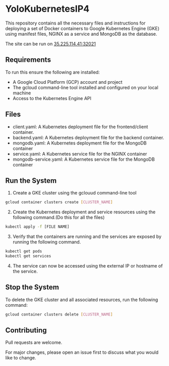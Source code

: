 # YoloKubernetesIP4
This repository contains all the necessary files and instructions for deploying a set of Docker containers to Google Kubernetes Engine (GKE) using manifest files, NGINX as a service and MongoDB as the database.

The site can be run on [35.225.114.41:32021](https://35.225.114.41:32021)

## Requirements
To run this ensure the following are installed:

- A Google Cloud Platform (GCP) account and project
- The gcloud command-line tool installed and configured on your local machine
- Access to the Kubernetes Engine API

## Files
- client.yaml: A Kubernetes deployment file for the frontend/client container.
- backend.yaml: A Kubernetes deployment file for the backend container.
- mongodb.yaml: A Kubernetes deployment file for the MongoDB container
- service.yaml: A Kubernetes service file for the NGINX container
- mongodb-service.yaml: A Kubernetes service file for the MongoDB container

## Run the System
1. Create a GKE cluster using the gclouud command-line tool
```bash
gcloud container clusters create [CLUSTER_NAME]

```

2. Create the Kubernetes deployment and service resources using the following command.(Do this for all the files)
```bash
kubectl apply -f [FILE NAME] 
```

3. Verify that the containers are running and the services are exposed by running the following command.
```bash
kubectl get pods
kubectl get services
```
4. The service can now be accessed using the external IP or hostname of the service. 

## Stop the System
To delete the GKE cluster and all associated resources, run the following command:
```bash
gcloud container clusters delete [CLUSTER_NAME]
```

## Contributing
Pull requests are welcome. 

For major changes, please open an issue first to discuss what you would like to change.

